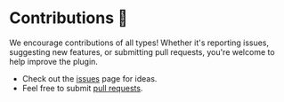 # Contributions 🤝

We encourage contributions of all types! Whether it's reporting issues, suggesting new features, or submitting pull requests, you're welcome to help improve the plugin.

- Check out the [issues](https://github.com/CodandoTV/popcorn-guineapig/issues) page for ideas.
- Feel free to submit [pull requests](https://github.com/CodandoTV/popcorn-guineapig/pulls).